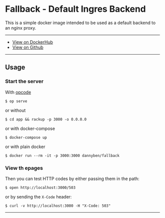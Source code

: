 Fallback - Default Ingres Backend
==================================================

This is a simple docker image intended to be used as a default backend to
an nginx proxy.

---

- [View on DockerHub][2]
- [View on Github][3]

---


Usage
--------------------------------------------------

### Start the server

With [opcode][1]

    $ op serve

or without

    $ cd app && rackup -p 3000 -o 0.0.0.0

or with docker-compose

    $ docker-compose up

or with plain docker

    $ docker run --rm -it -p 3000:3000 dannyben/fallback


### View th epages

Then you can test HTTP codes by either passing them in the path:

    $ open http://localhost:3000/503

or by sending the `X-Code` header:

    $ curl -v http://localhost:3000 -H "X-Code: 503"


---

[1]: https://github.com/DannyBen/opcode
[2]: https://hub.docker.com/r/dannyben/fallback/
[3]: https://github.com/DannyBen/docker-fallback

